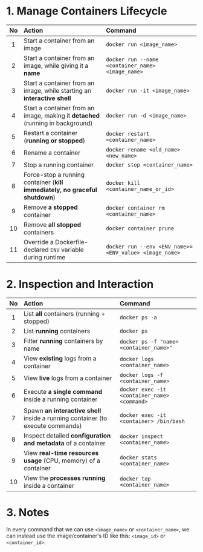 # 1. Manage Containers Lifecycle

| No | Action | Command |
|:----:|:----|:----|
| 1  | Start a container from an image | `docker run <image_name>` |
| 2  | Start a container from an image, while giving it a **name** | `docker run --name <container_name> <image_name>` |
| 3  | Start a container from an image, while starting an **interactive shell** | `docker run -it <image_name>` |
| 4  | Start a container from an image, making it **detached** (running in background) | `docker run -d <image_name>` |
| 5  | Restart a container (**running or stopped**) | `docker restart <container_name>` |
| 6  | Rename a container | `docker rename <old_name> <new_name>` |
| 7  | Stop a running container | `docker stop <container_name>` |
| 8  | Force-stop a running container (**kill immediately, no graceful shutdown**) | `docker kill <container_name_or_id>` |
| 9  | Remove **a stopped** container | `docker container rm <container_name>` |
| 10 | Remove **all stopped** containers | `docker container prune` |
| 11 | Override a Dockerfile-declared `ENV` variable during runtime | `docker run --env <ENV_name>=<ENV_value> <image_name>` |


# 2. Inspection and Interaction

| No | Action | Command |
|:----:|:----|:----|
| 1  | List **all** containers (running + stopped) | `docker ps -a` |
| 2  | List **running** containers | `docker ps` |
| 3  | Filter **running** containers by name | `docker ps -f "name=<container_name>"` |
| 4  | View **existing** logs from a container | `docker logs <container_name>` |
| 5  | View **live** logs from a container | `docker logs -f <container_name>` |
| 6  | Execute **a single command** inside a running container | `docker exec -it <container_name> <command>` |
| 7  | Spawn **an interactive shell** inside a running container (to execute commands) | `docker exec -it <container> /bin/bash` |
| 8  | Inspect detailed **configuration and metadata** of a container | `docker inspect <container_name>` |
| 9  | View **real-time resources usage** (CPU, memory) of a container | `docker stats <container_name>` |
| 10 | View the **processes running** inside a container | `docker top <container_name>` |

# 3. Notes

In every command that we can use `<image_name>` or `<container_name>`, we can instead use the image/container's ID like this: `<image_id>` or `<container_id>`.
